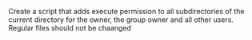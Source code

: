 Create a script that adds execute permission to all subdirectories of the current directory for the owner, the group owner and all other users. Regular files should not be chaanged
